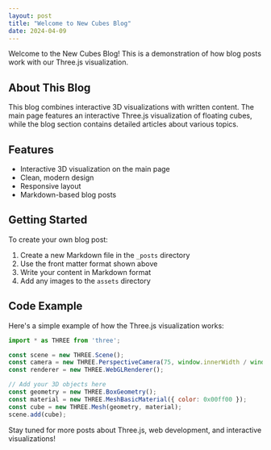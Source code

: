 ```yaml
---
layout: post
title: "Welcome to New Cubes Blog"
date: 2024-04-09
---
```


Welcome to the New Cubes Blog! This is a demonstration of how blog posts work with our Three.js visualization.

## About This Blog

This blog combines interactive 3D visualizations with written content. The main page features an interactive Three.js visualization of floating cubes, while the blog section contains detailed articles about various topics.

## Features

- Interactive 3D visualization on the main page
- Clean, modern design
- Responsive layout
- Markdown-based blog posts

## Getting Started

To create your own blog post:

1. Create a new Markdown file in the `_posts` directory
2. Use the front matter format shown above
3. Write your content in Markdown format
4. Add any images to the `assets` directory

## Code Example

Here's a simple example of how the Three.js visualization works:

```javascript
import * as THREE from 'three';

const scene = new THREE.Scene();
const camera = new THREE.PerspectiveCamera(75, window.innerWidth / window.innerHeight, 0.1, 1000);
const renderer = new THREE.WebGLRenderer();

// Add your 3D objects here
const geometry = new THREE.BoxGeometry();
const material = new THREE.MeshBasicMaterial({ color: 0x00ff00 });
const cube = new THREE.Mesh(geometry, material);
scene.add(cube);
```

Stay tuned for more posts about Three.js, web development, and interactive visualizations! 